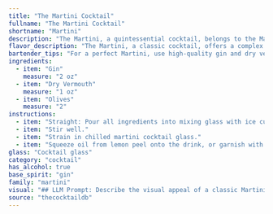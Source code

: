 ```yaml
---
title: "The Martini Cocktail"
fullname: "The Martini Cocktail"
shortname: "Martini"
description: "The Martini, a quintessential cocktail, belongs to the Martini family, characterized by its gin or vodka base and dry vermouth. Its origin is debated, but likely emerged in the late 19th century in New York or San Francisco, gaining popularity in the early 20th century. "
flavor_description: "The Martini, a classic cocktail, offers a complex taste profile. Gin's juniper and botanicals dominate, delivering a dry, herbal backbone. Dry vermouth adds a subtle sweetness and complexity, with hints of citrus and spice. The olive, often used as a garnish, contributes a briny, savory note. The overall effect is a crisp, refreshing, and sophisticated taste experience. "
bartender_tips: "For a perfect Martini, use high-quality gin and dry vermouth. Chill both ingredients thoroughly, but don't freeze them. The ratio of gin to vermouth is personal preference, but classic is 2:1. Stir with ice, don't shake, to prevent dilution. Strain into a chilled martini glass and garnish with an olive or lemon twist. Remember, a good Martini is all about balance and subtlety. "
ingredients:
  - item: "Gin"
    measure: "2 oz"
  - item: "Dry Vermouth"
    measure: "1 oz"
  - item: "Olives"
    measure: "2"
instructions:
  - item: "Straight: Pour all ingredients into mixing glass with ice cubes."
  - item: "Stir well."
  - item: "Strain in chilled martini cocktail glass."
  - item: "Squeeze oil from lemon peel onto the drink, or garnish with olive."
glass: "Cocktail glass"
category: "cocktail"
has_alcohol: true
base_spirit: "gin"
family: "martini"
visual: "## LLM Prompt: Describe the visual appeal of a classic Martini.**Context:**  Imagine a perfectly crafted Martini, made with high-quality gin and dry vermouth, served in a chilled martini glass. **Describe the following elements:*** **Glass:** What kind of glass is it? What is its shape and size?  How does the glass enhance the visual appeal?* **Liquid:** What is the color of the gin and vermouth mixture? Is it clear, slightly cloudy, or has a tinge of color?  How does the light interact with the liquid?* **Garnish:** Describe the olive.  What kind of olive is it? How is it presented? What is its size and color? * **Overall Impression:**  What is the overall visual appeal of the Martini?  Does it evoke elegance, simplicity, sophistication, or something else? **Remember:**  Focus on using descriptive language to convey the visual experience of this classic cocktail.  Use words that evoke senses of touch, sight, and even smell.  Don't forget to include details about the liquid's clarity, the glass's chill, and the olive's presence. "
source: "thecocktaildb"
---
```


